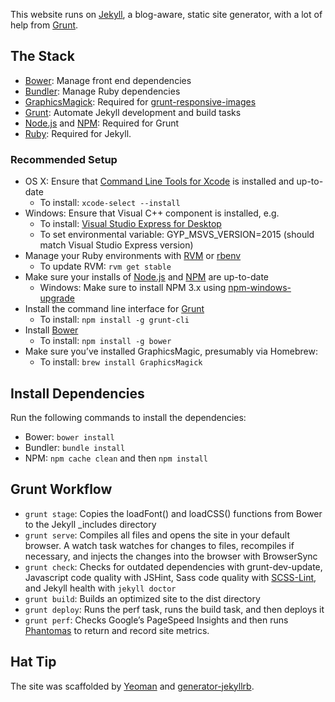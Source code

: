 This website runs on [Jekyll](http://jekyllrb.com/), a blog-aware, static site generator, with a lot of help from [Grunt](http://gruntjs.com/).

## The Stack
- [Bower](http://bower.io/): Manage front end dependencies
- [Bundler](http://gembundler.com/): Manage Ruby dependencies
- [GraphicsMagick](http://sourceforge.net/projects/graphicsmagick/): Required for [grunt-responsive-images](https://github.com/andismith/grunt-responsive-images)
- [Grunt](http://gruntjs.com/): Automate Jekyll development and build tasks
- [Node.js](http://nodejs.org/) and [NPM](https://npmjs.org/): Required for Grunt
- [Ruby](http://www.ruby-lang.org/): Required for Jekyll.

### Recommended Setup
- OS X: Ensure that [Command Line Tools for Xcode](https://developer.apple.com/xcode/) is installed and up-to-date
    - To install: `xcode-select --install`
- Windows: Ensure that Visual C++ component is installed, e.g.
    - To install: [Visual Studio Express for Desktop](https://www.visualstudio.com/en-us/products/visual-studio-express-vs.aspx)
    - To set environmental variable: GYP_MSVS_VERSION=2015 (should match Visual Studio Express version)
- Manage your Ruby environments with [RVM](https://rvm.io/) or [rbenv](https://github.com/sstephenson/rbenv)
    - To update RVM: `rvm get stable`
- Make sure your installs of [Node.js](http://nodejs.org/) and [NPM](https://npmjs.org/) are up-to-date
    - Windows: Make sure to install NPM 3.x using [npm-windows-upgrade](https://github.com/felixrieseberg/npm-windows-upgrade)
- Install the command line interface for [Grunt](http://gruntjs.com/)
    - To install: `npm install -g grunt-cli`
- Install [Bower](http://bower.io/)
    - To install: `npm install -g bower`
- Make sure you’ve installed GraphicsMagic, presumably via Homebrew:
    - To install: `brew install GraphicsMagick`

## Install Dependencies
Run the following commands to install the dependencies:

- Bower: `bower install`
- Bundler: `bundle install`
- NPM: `npm cache clean` and then `npm install`

## Grunt Workflow
- `grunt stage`: Copies the loadFont() and loadCSS() functions from Bower to the Jekyll _includes directory
- `grunt serve`: Compiles all files and opens the site in your default browser. A watch task watches for changes to files, recompiles if necessary, and injects the changes into the browser with BrowserSync
- `grunt check`: Checks for outdated dependencies with grunt-dev-update, Javascript code quality with JSHint, Sass code quality with [SCSS-Lint](https://github.com/causes/scss-lint), and Jekyll health with `jekyll doctor`
- `grunt build`: Builds an optimized site to the dist directory
- `grunt deploy`: Runs the perf task, runs the build task, and then deploys it
- `grunt perf`: Checks Google’s PageSpeed Insights and then runs [Phantomas](https://github.com/macbre/phantomas) to return and record site metrics.

## Hat Tip
The site was scaffolded by [Yeoman](http://yeoman.io/) and [generator-jekyllrb](https://github.com/robwierzbowski/generator-jekyllrb).
